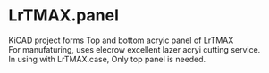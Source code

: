 # LrTMAX.panel
KiCAD project forms Top and bottom acryic panel of LrTMAX  
For manufaturing, uses elecrow excellent lazer acryi cutting service.  
In using with LrTMAX.case, Only top panel is needed.  
